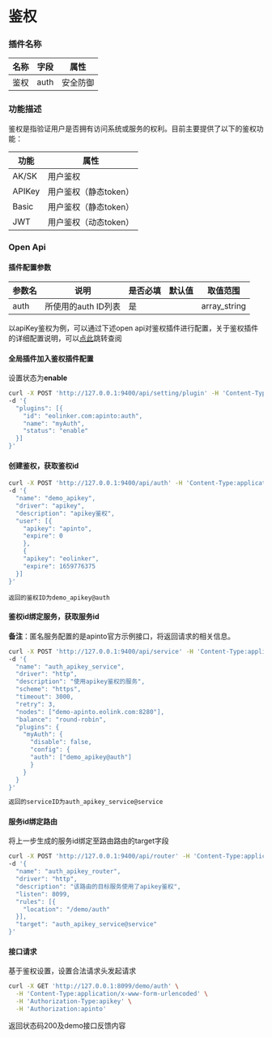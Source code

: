 # 鉴权
### 插件名称

| 名称 | 字段 | 属性     |
| ---- | ---- | -------- |
| 鉴权 | auth | 安全防御 |

### 功能描述

鉴权是指验证用户是否拥有访问系统或服务的权利。目前主要提供了以下的鉴权功能：

| 功能   | 属性                  |
| ------ | --------------------- |
| AK/SK  | 用户鉴权              |
| APIKey | 用户鉴权（静态token） |
| Basic  | 用户鉴权（静态token） |
| JWT    | 用户鉴权（动态token） |

### Open Api

#### 插件配置参数


| 参数名 | 说明                | 是否必填 | 默认值 | 取值范围     |
| ------ | ------------------- | -------- | ------ | ------------ |
| auth   | 所使用的auth ID列表 | 是       |        | array_string |

以apiKey鉴权为例，可以通过下述open api对鉴权插件进行配置，关于鉴权插件的详细配置说明，可以[点此](/docs/apinto/auth)跳转查阅

#### 全局插件加入鉴权插件配置

设置状态为**enable**

```sh
curl -X POST 'http://127.0.0.1:9400/api/setting/plugin' -H 'Content-Type:application/json' \
-d '{
  "plugins": [{
    "id": "eolinker.com:apinto:auth",
    "name": "myAuth",
    "status": "enable"
  }]
}'
```

#### 创建鉴权，获取鉴权id

```sh
curl -X POST 'http://127.0.0.1:9400/api/auth' -H 'Content-Type:application/json' \
-d '{
  "name": "demo_apikey",
  "driver": "apikey",
  "description": "apikey鉴权",
  "user": [{
	"apikey": "apinto",
	"expire": 0
	}, 
	{
	"apikey": "eolinker",
	"expire": 1659776375
  }]
}'
```

```
返回的鉴权ID为demo_apikey@auth
```

#### 鉴权id绑定服务，获取服务id

**备注**：匿名服务配置的是apinto官方示例接口，将返回请求的相关信息。

```sh
curl -X POST 'http://127.0.0.1:9400/api/service' -H 'Content-Type:application/json' \
-d '{
  "name": "auth_apikey_service",
  "driver": "http",
  "description": "使用apikey鉴权的服务",
  "scheme": "https",
  "timeout": 3000,
  "retry": 3,
  "nodes": ["demo-apinto.eolink.com:8280"],
  "balance": "round-robin",
  "plugins": {
	"myAuth": {
	  "disable": false,
	  "config": {
	  "auth": ["demo_apikey@auth"]
	  }
    }
  }
}'
```

```sh
返回的serviceID为auth_apikey_service@service
```

#### 服务id绑定路由

将上一步生成的服务id绑定至路由路由的target字段

```sh
curl -X POST 'http://127.0.0.1:9400/api/router' -H 'Content-Type:application/json' \
-d '{
  "name": "auth_apikey_router",
  "driver": "http",
  "description": "该路由的目标服务使用了apikey鉴权",
  "listen": 8099,
  "rules": [{
	"location": "/demo/auth"
  }],
  "target": "auth_apikey_service@service"
}'
```

#### 接口请求

基于鉴权设置，设置合法请求头发起请求

```sh
curl -X GET 'http://127.0.0.1:8099/demo/auth' \
  -H 'Content-Type:application/x-www-form-urlencoded' \
  -H 'Authorization-Type:apikey' \
  -H 'Authorization:apinto'
```

返回状态码200及demo接口反馈内容
